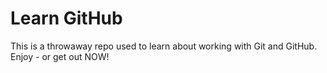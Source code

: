 # Learn GitHub

This is a throwaway repo used to learn about working with Git and GitHub. Enjoy - or get out NOW!
